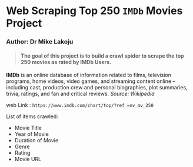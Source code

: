 # Web Scraping Top 250 `IMDb` Movies Project

### Author: Dr Mike Lakoju

> #### The goal of this project is to build a crawl spider to scrape the top 250 movies as rated by IMDb Users.

**IMDb** is an online database of information related to films, television programs, home videos, video games, and streaming content online – including cast, production crew and personal biographies, plot summaries, trivia, ratings, and fan and critical reviews. _Source: Wikipedia_

web Link :  `https://www.imdb.com/chart/top/?ref_=nv_mv_250`

List of items crawled:

* Movie Title
* Year of Movie
* Duration of Movie
* Genre
* Rating
* Movie URL


